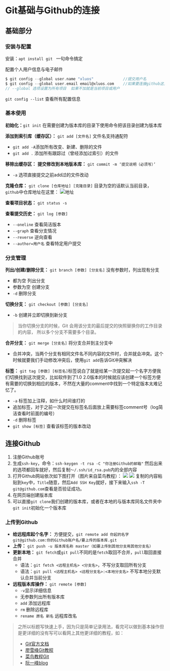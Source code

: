 # Git基础与Github的连接
## 基础部分
### 安装与配置
安装：`apt install git ` 一句命令搞定

配置个人用户信息与电子邮件
```c
$ git config --global user.name "xluos"             //提交用户名
$ git config --global user.email email@xluos.com    //如果要连接github这里要和github账户邮箱一致
// --global 选项设置为所有项目  如果不加就是当前项目或用户
```
`git config --list` 查看所有配置信息
### 基本使用
**初始化：**`git init` 在需要创建为版本库的目录下使用命令把该目录创建为版本库

**添加到索引库（缓存区）：** `git add [文件名]` 文件名支持通配符
+ `git add -A`添加所有改变、新建、删除的文件
+ `git add .` 添加所有跟踪过（曾经添加过索引）的文件

**移除出缓存区：**
**提交修改到本地版本库：** `git commit -m ‘提交说明（必须写）’` 
+ `-a` 选项直接提交之前add过的文件改动

**克隆仓库：** `git clone [仓库地址] [克隆目录]` 目录为空的话默认当前目录，`github`中仓库地址在这里：
![地址](http://www.xluos.com/usr/uploads/2017/09/2666597849.png)

**查看项目状态：** `git status -s`

**查看提交历史：** `git log [参数]`
+ `--oneline` 查看简洁版本
+ `--graph` 查看分支情况
+ `--reverse` 逆向查看
+ `--author=用户名` 查看特定用户提交
### 分支管理
**列出/创建/删除分支：** `git branch [参数] [分支名]` 没有参数时，列出现有分支
+ 都为空 列出分支
+ 参数为空 创建分支
+ `-d` 删除分支

**切换分支：** `git checkout [参数] [分支名]` 
+ `-b` 创建并立即切换到新分支
> 当你切换分支的时候，Git 会用该分支的最后提交的快照替换你的工作目录的内容， 所以多个分支不需要多个目录。

**合并分支：** `git merge [分支名]` 将分支合并到主分支中
+ 合并冲突，当两个分支有相同文件名不同内容的文件时，合并就会冲突。这个时候就要我们手动修改冲突后，使用`git add`告诉Git冲突解决

**标签：** `git tag [参数] [标签名]`标签说白了就是给某一次提交起一个名字方便我们切换找到这次提交，比如软件到了1.0 2.0版本的时候就应该创建一个标签方便有需要的切换到相应的版本，不然在大量的comment中找到一个特定版本太难记忆了。
+ `-a` 标签加上注释，如什么时间谁打的
+ 追加标签，对于之前一次提交在标签名后面放上需要标签comment号（log简洁查看时前面的编号）
+ `-d` 删除标签
+ `git show [标签]` 查看该标签的版本改动

## 连接Github
1. 注册Github账号
2. 生成`ssh-key`，命令：`ssh-keygen -t rsa -C "你注册Github的邮箱"` 然后出来的选项都回车就好，然后复制`～/.ssh/id_rsa.pub`内的全部内容
3. 打开Github网站依次如下图打开（图片来自菜鸟教程）：
![](http://www.runoob.com/wp-content/uploads/2015/03/48840BF0-992F-4CCC-A388-15CB74819D88.jpg)
![](http://www.runoob.com/wp-content/uploads/2015/03/106AD534-A38A-47F3-88A3-B7BE3F2FEEF1.jpg)
复制的内容粘贴到`key`中，`Title`随意，然后`Add SSH Key`就好，接下来输入`ssh -T git@github.com`查看是否验证成功。
4. 在网页端创建版本库
5. 可以直接`git clone`我们创建的版本库，或者在本地的与版本库同名文件夹中`git init`初始化一个版本库
### 上传到Github
+ **给远程库起个名字：** 方便提交，`git remote add 你起的名字 git@github.com:你的Github账户名/要上传的版本库.git `
+ **上传：** `git push -u 版本库名称 master（如要上传到其他分支用其他分支名）`
+ **更新本地：** `git fetch`或`git pull`不同的是`fetch`取回不合并，`pull`取回直接合并
    + 语法：`git fetch <远程主机名> <分支名>`，不写分支取回所有分支
    + 语法：`git pull <远程主机名> <远程分支名>:<本地分支名>` 不写本地分支默认合并当前分支
+ **远程版本库操作：** `git remote [参数]`
    + `-v`显示详细信息
    + 无参数列出所有版本库
    + `add` 添加远程库
    + `rm` 删除远程库
    + `rename 原名 新名` 远程库改名
> 之所以标题写快速上手，因为只是简单记录用法，看完可以做到基本操作但是更详细的没有写可以看网上其他更详细的教程，如：
> + [Git官方文档](https://git-scm.com/docs)
> + [廖雪峰Git教程](https://www.liaoxuefeng.com/wiki/0013739516305929606dd18361248578c67b8067c8c017b000)
> + [菜鸟教程Git](http://www.runoob.com/git/git-tutorial.html)
> + [阮一峰blog](http://www.ruanyifeng.com/blog/2014/06/git_remote.html) 